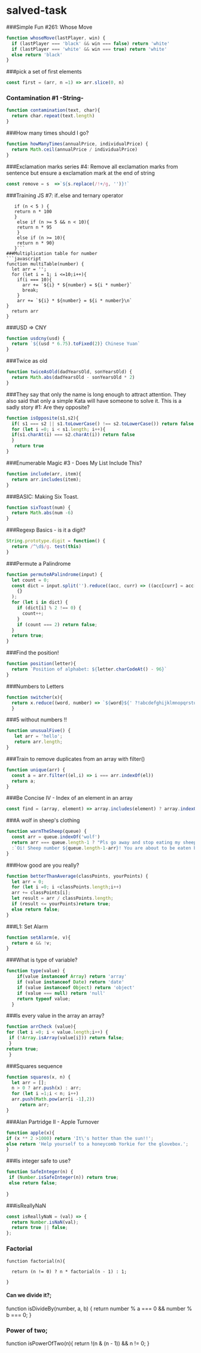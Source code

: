 # salved-task
###Simple Fun #261: Whose Move
```javascript
function whoseMove(lastPlayer, win) {
  if (lastPlayer === 'black' && win === false) return 'white'
  if (lastPlayer === 'white' && win === true) return 'white'
  else return 'black'
}
```

###pick a set of first elements
```javascript
const first = (arr, n =1) => arr.slice(0, n)
```
### Contamination #1 -String-
```javascript
function contamination(text, char){
  return char.repeat(text.length)
}
```
###How many times should I go?
```javascript
function howManyTimes(annualPrice, individualPrice) {
  return Math.ceil(annualPrice / individualPrice)
}
```

###Exclamation marks series #4: Remove all exclamation marks from sentence but ensure a exclamation mark at the end of string
```javascript
const remove = s  =>`${s.replace(/!+/g, '')}!`  
```

###Training JS #7: if..else and ternary operator
```function saleHotdogs(n){
   if (n < 5 ) {
   return n * 100
   }
    else if (n >= 5 && n < 10){
    return n * 95
    }
    else if (n >= 10){
    return n * 90}
   }```
###Multiplication table for number
```javascript
function multiTable(number) {
  let arr = '';
  for (let i = 1; i <=10;i++){
    if(i === 10){
      arr += `${i} * ${number} = ${i * number}`
      break;
    }
    arr += `${i} * ${number} = ${i * number}\n`
}
  return arr
}
```
###USD => CNY
```javascript
function usdcny(usd) {
  return `${(usd * 6.75).toFixed(2)} Chinese Yuan`
}
```

###Twice as old
```javascript
function twiceAsOld(dadYearsOld, sonYearsOld) {
  return Math.abs(dadYearsOld - sonYearsOld * 2)
}
```
###They say that only the name is long enough to attract attention. They also said that only a simple Kata will have someone to solve it. This is a sadly story #1: Are they opposite?
```javascript
function isOpposite(s1,s2){
  if( s1 === s2 || s1.toLowerCase() !== s2.toLowerCase()) return false
  for (let i =0; i < s1.length; i++){
  if(s1.charAt(i) === s2.charAt(i)) return false
  }
   return true
}
```
###Enumerable Magic #3 - Does My List Include This?
```javascript
function include(arr, item){
  return arr.includes(item);
}
```
###BASIC: Making Six Toast.
```javascript
function sixToast(num) {
  return Math.abs(num -6)
}

```
###Regexp Basics - is it a digit?
  ```javascript
 String.prototype.digit = function() {
    return /^\d$/g. test(this)
  }
```
###Permute a Palindrome
```javascript
function permuteAPalindrome(input) {
  let count = 0;
  const dict = input.split('').reduce((acc, curr) => ((acc[curr] = acc[curr] ? acc[curr] + 1 : 1), acc),
    {}
  );
  for (let i in dict) {
    if (dict[i] % 2 !== 0) {
      count++;
    }
    if (count === 2) return false;
  }
  return true;
}
```
###Find the position!
```javascript
function position(letter){
  return `Position of alphabet: ${letter.charCodeAt() - 96}`
}
```
###Numbers to Letters
```javascript
function switcher(x){
  return x.reduce((word, number) => `${word}${' ?!abcdefghijklmnopqrstuvwxyz'[29 - number]}`, '')
  }
```

###5 without numbers !!
```javascript
function unusualFive() {
   let arr = 'hello';
   return arr.length;
}
```
###Train to remove duplicates from an array with filter()
```javascript
function unique(arr) {
  const a = arr.filter((el,i) => i === arr.indexOf(el))
  return a;
}
```
###Be Concise IV - Index of an element in an array
```javascript
const find = (array, element) => array.includes(element) ? array.indexOf(element) : "Not found";
```
###A wolf in sheep's clothing
```javascript
function warnTheSheep(queue) {
  const arr = queue.indexOf('wolf')
  return arr === queue.length-1 ? "Pls go away and stop eating my sheep"
  :`Oi! Sheep number ${queue.length-1-arr}! You are about to be eaten by a wolf!`
}
```
###How good are you really?
```javascript
function betterThanAverage(classPoints, yourPoints) {
  let arr = 0;
  for (let i =0; i <classPoints.length;i++)
  arr += classPoints[i];
  let result = arr / classPoints.length;
  if (result <= yourPoints)return true;
  else return false;
}
```

###L1: Set Alarm
```javascript
function setAlarm(e, v){
  return e && !v;
}
```

###What is type of variable?
```javascript
function type(value) {
    if(value instanceof Array) return 'array'
    if (value instanceof Date) return 'date'
    if (value instanceof Object) return 'object'
    if (value === null) return 'null'
    return typeof value;
  }
```

###Is every value in the array an array?
```javascript
function arrCheck (value){
for (let i =0; i < value.length;i++) {
 if (!Array.isArray(value[i])) return false;
 }
return true;
 }
```
###Squares sequence
```javascript
function squares(x, n) {
  let arr = [];
  n > 0 ? arr.push(x) : arr;
  for (let i =1;i < n; i++)
  arr.push(Math.pow(arr[i -1],2))
     return arr;
}
```
###Alan Partridge II - Apple Turnover
```javascript
function apple(x){
if (x ** 2 >1000) return 'It\'s hotter than the sun!!';
else return 'Help yourself to a honeycomb Yorkie for the glovebox.';
}
```
###Is integer safe to use?
```javascript
function SafeInteger(n) {
 if (Number.isSafeInteger(n)) return true;
 else return false;
 
}
```



###isReallyNaN
```javascript
const isReallyNaN = (val) => {
  return Number.isNaN(val);  
  return true || false;
};

```






### Factorial
```javascrip 
function factorial(n){
 
  return (n != 0) ? n * factorial(n - 1) : 1;

}
```
#### Can we divide it?;
function isDivideBy(number, a, b) {
 return number % a === 0 && number % b === 0;
}

### Power of two;
function isPowerOfTwo(n){
  return !(n & (n - 1)) && n != 0;
}
```
   